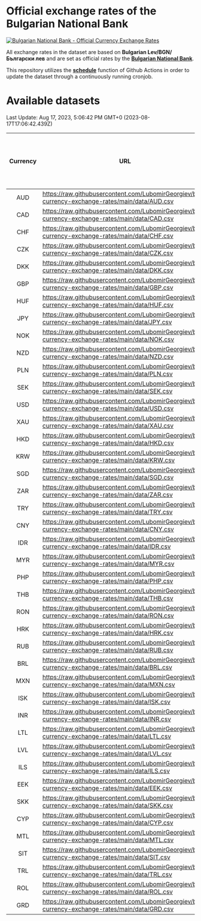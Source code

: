 # Official exchange rates of the Bulgarian National Bank

[![Bulgarian National Bank - Official Currency Exchange Rates](https://github.com/LubomirGeorgiev/bnb-currency-exchange-rates/actions/workflows/update-rates.yml/badge.svg?branch=main)](https://github.com/LubomirGeorgiev/bnb-currency-exchange-rates/actions/workflows/update-rates.yml)

All exchange rates in the dataset are based on **Bulgarian Lev/BGN/Български лев** and are set as official rates by the [**Bulgarian National Bank**](https://www.bnb.bg/Statistics/StExternalSector/StExchangeRates/StERForeignCurrencies/index.htm?toLang=_EN).

This repository utilizes the [**schedule**](https://docs.github.com/en/actions/reference/events-that-trigger-workflows) function of Github Actions in order to update the dataset through a continuously running cronjob.

# Available datasets

<!-- START LINKS (DO NOT EVER FU*ING DELETE THIS COMMENT FOR THE LOVE OF YOUR LIFE!!! IF YOU ARE CURIOS HOW IT WORKS, YOU CAN HAVE A LOOK AT ./src/updateReadme.ts) -->

Last Update: Aug 17, 2023, 5:06:42 PM GMT+0 (2023-08-17T17:06:42.439Z)

| Currency | URL                                                                                             | Number of records | Number of missing days that were filled in |
| :------: | ----------------------------------------------------------------------------------------------- | :---------------: | :----------------------------------------: |
|   AUD    | https://raw.githubusercontent.com/LubomirGeorgiev/bnb-currency-exchange-rates/main/data/AUD.csv |       8709        |                    2689                    |
|   CAD    | https://raw.githubusercontent.com/LubomirGeorgiev/bnb-currency-exchange-rates/main/data/CAD.csv |       8709        |                    2689                    |
|   CHF    | https://raw.githubusercontent.com/LubomirGeorgiev/bnb-currency-exchange-rates/main/data/CHF.csv |       8709        |                    2689                    |
|   CZK    | https://raw.githubusercontent.com/LubomirGeorgiev/bnb-currency-exchange-rates/main/data/CZK.csv |       8709        |                    2689                    |
|   DKK    | https://raw.githubusercontent.com/LubomirGeorgiev/bnb-currency-exchange-rates/main/data/DKK.csv |       8709        |                    2689                    |
|   GBP    | https://raw.githubusercontent.com/LubomirGeorgiev/bnb-currency-exchange-rates/main/data/GBP.csv |       8709        |                    2689                    |
|   HUF    | https://raw.githubusercontent.com/LubomirGeorgiev/bnb-currency-exchange-rates/main/data/HUF.csv |       8709        |                    2689                    |
|   JPY    | https://raw.githubusercontent.com/LubomirGeorgiev/bnb-currency-exchange-rates/main/data/JPY.csv |       8709        |                    2689                    |
|   NOK    | https://raw.githubusercontent.com/LubomirGeorgiev/bnb-currency-exchange-rates/main/data/NOK.csv |       8709        |                    2689                    |
|   NZD    | https://raw.githubusercontent.com/LubomirGeorgiev/bnb-currency-exchange-rates/main/data/NZD.csv |       8709        |                    2689                    |
|   PLN    | https://raw.githubusercontent.com/LubomirGeorgiev/bnb-currency-exchange-rates/main/data/PLN.csv |       8709        |                    2689                    |
|   SEK    | https://raw.githubusercontent.com/LubomirGeorgiev/bnb-currency-exchange-rates/main/data/SEK.csv |       8709        |                    2689                    |
|   USD    | https://raw.githubusercontent.com/LubomirGeorgiev/bnb-currency-exchange-rates/main/data/USD.csv |       8709        |                    2689                    |
|   XAU    | https://raw.githubusercontent.com/LubomirGeorgiev/bnb-currency-exchange-rates/main/data/XAU.csv |       8709        |                    2691                    |
|   HKD    | https://raw.githubusercontent.com/LubomirGeorgiev/bnb-currency-exchange-rates/main/data/HKD.csv |       8407        |                    2598                    |
|   KRW    | https://raw.githubusercontent.com/LubomirGeorgiev/bnb-currency-exchange-rates/main/data/KRW.csv |       8407        |                    2598                    |
|   SGD    | https://raw.githubusercontent.com/LubomirGeorgiev/bnb-currency-exchange-rates/main/data/SGD.csv |       8407        |                    2598                    |
|   ZAR    | https://raw.githubusercontent.com/LubomirGeorgiev/bnb-currency-exchange-rates/main/data/ZAR.csv |       8407        |                    2598                    |
|   TRY    | https://raw.githubusercontent.com/LubomirGeorgiev/bnb-currency-exchange-rates/main/data/TRY.csv |       6890        |                    2129                    |
|   CNY    | https://raw.githubusercontent.com/LubomirGeorgiev/bnb-currency-exchange-rates/main/data/CNY.csv |       6770        |                    2093                    |
|   IDR    | https://raw.githubusercontent.com/LubomirGeorgiev/bnb-currency-exchange-rates/main/data/IDR.csv |       6770        |                    2093                    |
|   MYR    | https://raw.githubusercontent.com/LubomirGeorgiev/bnb-currency-exchange-rates/main/data/MYR.csv |       6770        |                    2093                    |
|   PHP    | https://raw.githubusercontent.com/LubomirGeorgiev/bnb-currency-exchange-rates/main/data/PHP.csv |       6770        |                    2093                    |
|   THB    | https://raw.githubusercontent.com/LubomirGeorgiev/bnb-currency-exchange-rates/main/data/THB.csv |       6770        |                    2093                    |
|   RON    | https://raw.githubusercontent.com/LubomirGeorgiev/bnb-currency-exchange-rates/main/data/RON.csv |       6711        |                    2075                    |
|   HRK    | https://raw.githubusercontent.com/LubomirGeorgiev/bnb-currency-exchange-rates/main/data/HRK.csv |       6540        |                    2020                    |
|   RUB    | https://raw.githubusercontent.com/LubomirGeorgiev/bnb-currency-exchange-rates/main/data/RUB.csv |       6240        |                    1927                    |
|   BRL    | https://raw.githubusercontent.com/LubomirGeorgiev/bnb-currency-exchange-rates/main/data/BRL.csv |       5800        |                    1796                    |
|   MXN    | https://raw.githubusercontent.com/LubomirGeorgiev/bnb-currency-exchange-rates/main/data/MXN.csv |       5800        |                    1796                    |
|   ISK    | https://raw.githubusercontent.com/LubomirGeorgiev/bnb-currency-exchange-rates/main/data/ISK.csv |       5711        |                    1769                    |
|   INR    | https://raw.githubusercontent.com/LubomirGeorgiev/bnb-currency-exchange-rates/main/data/INR.csv |       5433        |                    1682                    |
|   LTL    | https://raw.githubusercontent.com/LubomirGeorgiev/bnb-currency-exchange-rates/main/data/LTL.csv |       5150        |                    1579                    |
|   LVL    | https://raw.githubusercontent.com/LubomirGeorgiev/bnb-currency-exchange-rates/main/data/LVL.csv |       4785        |                    1465                    |
|   ILS    | https://raw.githubusercontent.com/LubomirGeorgiev/bnb-currency-exchange-rates/main/data/ILS.csv |       4711        |                    1465                    |
|   EEK    | https://raw.githubusercontent.com/LubomirGeorgiev/bnb-currency-exchange-rates/main/data/EEK.csv |       3995        |                    1221                    |
|   SKK    | https://raw.githubusercontent.com/LubomirGeorgiev/bnb-currency-exchange-rates/main/data/SKK.csv |       2969        |                    911                     |
|   CYP    | https://raw.githubusercontent.com/LubomirGeorgiev/bnb-currency-exchange-rates/main/data/CYP.csv |       2905        |                    889                     |
|   MTL    | https://raw.githubusercontent.com/LubomirGeorgiev/bnb-currency-exchange-rates/main/data/MTL.csv |       2603        |                    798                     |
|   SIT    | https://raw.githubusercontent.com/LubomirGeorgiev/bnb-currency-exchange-rates/main/data/SIT.csv |       2541        |                    777                     |
|   TRL    | https://raw.githubusercontent.com/LubomirGeorgiev/bnb-currency-exchange-rates/main/data/TRL.csv |       1817        |                    558                     |
|   ROL    | https://raw.githubusercontent.com/LubomirGeorgiev/bnb-currency-exchange-rates/main/data/ROL.csv |       1696        |                    523                     |
|   GRD    | https://raw.githubusercontent.com/LubomirGeorgiev/bnb-currency-exchange-rates/main/data/GRD.csv |        361        |                    109                     |

<!-- END LINKS (DO NOT EVER FU*ING DELETE THIS COMMENT FOR THE LOVE OF YOUR LIFE!!! IF YOU ARE CURIOS HOW IT WORKS, YOU CAN HAVE A LOOK AT ./src/updateReadme.ts) -->
